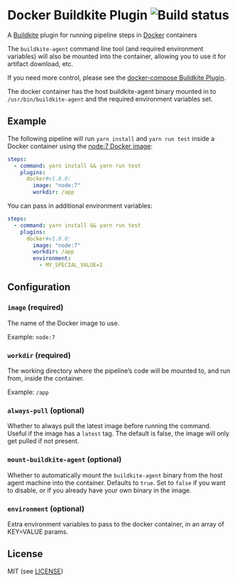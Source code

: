 # Docker Buildkite Plugin ![Build status](https://badge.buildkite.com/3a4b0903b26c979f265c049c932fb4ff3c055af7a199a17216.svg)

A [Buildkite](https://buildkite.com/) plugin for running pipeline steps in [Docker](https://www.docker.com/) containers

The `buildkite-agent` command line tool (and required environment variables) will also be mounted into the container, allowing you to use it for artifact download, etc.

If you need more control, please see the [docker-compose Buildkite Plugin](https://github.com/buildkite-plugins/docker-compose-buildkite-plugin).

The docker container has the host buildkite-agent binary mounted in to `/usr/bin/buildkite-agent` and the required environment variables set. 

## Example

The following pipeline will run `yarn install` and `yarn run test` inside a Docker container using the [node:7 Docker image](https://hub.docker.com/_/node/):

```yml
steps:
  - command: yarn install && yarn run test
    plugins:
      docker#v1.0.0:
        image: "node:7"
        workdir: /app
```

You can pass in additional environment variables:

```yml
steps:
  - command: yarn install && yarn run test
    plugins:
      docker#v1.0.0:
        image: "node:7"
        workdir: /app
        environment:
          - MY_SPECIAL_VALUE=1
```

## Configuration

### `image` (required)

The name of the Docker image to use.

Example: `node:7`

### `workdir` (required)

The working directory where the pipeline’s code will be mounted to, and run from, inside the container.

Example: `/app`

### `always-pull` (optional)

Whether to always pull the latest image before running the command. Useful if the image has a `latest` tag. The default is false, the image will only get pulled if not present. 

### `mount-buildkite-agent` (optional)

Whether to automatically mount the `buildkite-agent` binary from the host agent machine into the container. Defaults to `true`. Set to `false` if you want to disable, or if you already have your own binary in the image.

### `environment` (optional)

Extra environment variables to pass to the docker container, in an array of KEY=VALUE params.

## License

MIT (see [LICENSE](LICENSE))